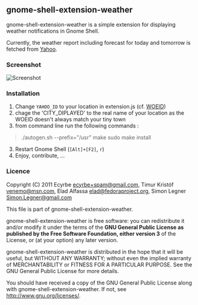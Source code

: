 ## gnome-shell-extension-weather

gnome-shell-extension-weather is a simple extension for displaying weather notifications in Gnome Shell.

Currently, the weather report including forecast for today and tomorrow is fetched from [Yahoo](http://weather.yahoo.com/).

### Screenshot

![Screenshot](https://github.com/ecyrbe/gnome-shell-extension-weather/raw/master/data/screenshot.png)

### Installation

1. Change `YAHOO_ID` to your location in extension.js (cf. [WOEID](http://developer.yahoo.com/geo/geoplanet/guide/concepts.html))
2. chage the 'CITY_DIPLAYED' to the real name of your location as the WOEID doesn't always match your tiny town
3. from command line run the following commands :
> ./autogen.sh --prefix="/usr"
> make
> sudo make install
3. Restart Gnome Shell (`[Alt]+[F2]`, `r`)
4. Enjoy, contribute, ...

### Licence

Copyright (C) 2011
Ecyrbe <ecyrbe+spam@gmail.com>,
Timur Kristóf <venemo@msn.com>,
Elad Alfassa <elad@fedoraproject.org>,
Simon Legner <Simon.Legner@gmail.com>

This file is part of gnome-shell-extension-weather.

gnome-shell-extension-weather is free software: you can redistribute it and/or modify it under the terms of the **GNU General Public License as published by the Free Software Foundation, either version 3** of the License, or (at your option) any later version.

gnome-shell-extension-weather is distributed in the hope that it will be useful, but WITHOUT ANY WARRANTY; without even the implied warranty of MERCHANTABILITY or FITNESS FOR A PARTICULAR PURPOSE.  See the GNU General Public License for more details.

You should have received a copy of the GNU General Public License along with gnome-shell-extension-weather.  If not, see <http://www.gnu.org/licenses/>.

